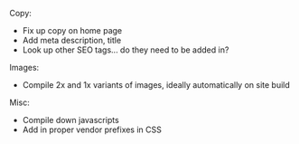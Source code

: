 Copy:
  - Fix up copy on home page
  - Add meta description, title
  - Look up other SEO tags... do they need to be added in?

Images:
  - Compile 2x and 1x variants of images, ideally automatically on site build

Misc:
  - Compile down javascripts
  - Add in proper vendor prefixes in CSS
